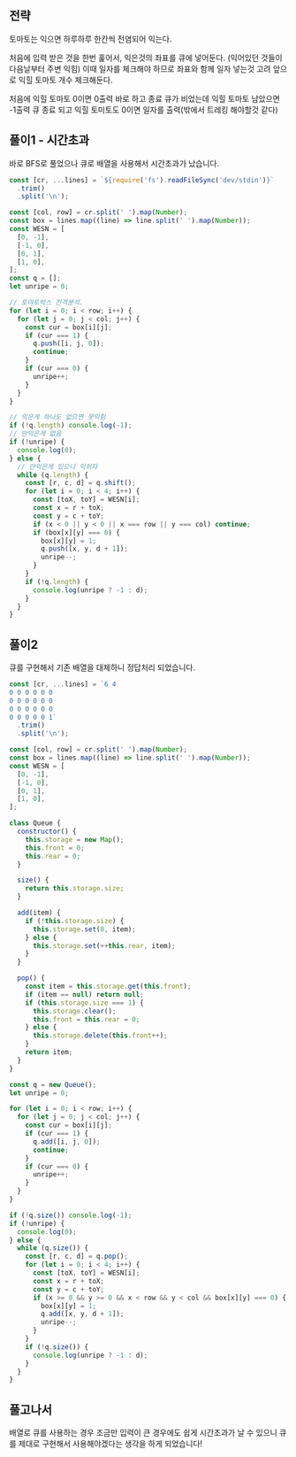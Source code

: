## 전략

토마토는 익으면 하루하루 한칸씩 전염되어 익는다.

처음에 입력 받은 것을 한번 훑어서,
익은것의 좌표를 큐에 넣어둔다. (익어있던 것들이 다음날부터 주변 익힘)
이때 일자를 체크해야 하므로 좌표와 함께 일자 넣는것 고려
앞으로 익힐 토마토 개수 체크해둔다.

처음에 익힐 토마토 0이면 0출력 바로 하고 종료
큐가 비었는데 익힐 토마토 남았으면 -1출력
큐 종료 되고 익힐 토미토도 0이면 일자를 출력(밖에서 트레킹 해야할것 같다)

## 풀이1 - 시간초과

바로 BFS로 풀었으나 큐로 배열을 사용해서 시간초과가 났습니다.

```javascript
const [cr, ...lines] = `${require('fs').readFileSync('dev/stdin')}`
  .trim()
  .split('\n');

const [col, row] = cr.split(' ').map(Number);
const box = lines.map((line) => line.split(' ').map(Number));
const WESN = [
  [0, -1],
  [-1, 0],
  [0, 1],
  [1, 0],
];
const q = [];
let unripe = 0;

// 토마토박스 전격분석.
for (let i = 0; i < row; i++) {
  for (let j = 0; j < col; j++) {
    const cur = box[i][j];
    if (cur === 1) {
      q.push([i, j, 0]);
      continue;
    }
    if (cur === 0) {
      unripe++;
    }
  }
}

// 익은게 하나도 없으면 못익힘
if (!q.length) console.log(-1);
// 안익은게 없음
if (!unripe) {
  console.log(0);
} else {
  // 안익은게 있으니 익히자
  while (q.length) {
    const [r, c, d] = q.shift();
    for (let i = 0; i < 4; i++) {
      const [toX, toY] = WESN[i];
      const x = r + toX;
      const y = c + toY;
      if (x < 0 || y < 0 || x === row || y === col) continue;
      if (box[x][y] === 0) {
        box[x][y] = 1;
        q.push([x, y, d + 1]);
        unripe--;
      }
    }
    if (!q.length) {
      console.log(unripe ? -1 : d);
    }
  }
}
```

## 풀이2

큐를 구현해서 기존 배열을 대체하니 정답처리 되었습니다.

```javascript
const [cr, ...lines] = `6 4
0 0 0 0 0 0
0 0 0 0 0 0
0 0 0 0 0 0
0 0 0 0 0 1`
  .trim()
  .split('\n');

const [col, row] = cr.split(' ').map(Number);
const box = lines.map((line) => line.split(' ').map(Number));
const WESN = [
  [0, -1],
  [-1, 0],
  [0, 1],
  [1, 0],
];

class Queue {
  constructor() {
    this.storage = new Map();
    this.front = 0;
    this.rear = 0;
  }

  size() {
    return this.storage.size;
  }

  add(item) {
    if (!this.storage.size) {
      this.storage.set(0, item);
    } else {
      this.storage.set(++this.rear, item);
    }
  }

  pop() {
    const item = this.storage.get(this.front);
    if (item == null) return null;
    if (this.storage.size === 1) {
      this.storage.clear();
      this.front = this.rear = 0;
    } else {
      this.storage.delete(this.front++);
    }
    return item;
  }
}

const q = new Queue();
let unripe = 0;

for (let i = 0; i < row; i++) {
  for (let j = 0; j < col; j++) {
    const cur = box[i][j];
    if (cur === 1) {
      q.add([i, j, 0]);
      continue;
    }
    if (cur === 0) {
      unripe++;
    }
  }
}

if (!q.size()) console.log(-1);
if (!unripe) {
  console.log(0);
} else {
  while (q.size()) {
    const [r, c, d] = q.pop();
    for (let i = 0; i < 4; i++) {
      const [toX, toY] = WESN[i];
      const x = r + toX;
      const y = c + toY;
      if (x >= 0 && y >= 0 && x < row && y < col && box[x][y] === 0) {
        box[x][y] = 1;
        q.add([x, y, d + 1]);
        unripe--;
      }
    }
    if (!q.size()) {
      console.log(unripe ? -1 : d);
    }
  }
}
```

## 풀고나서

배열로 큐를 사용하는 경우 조금만 입력이 큰 경우에도 쉽게 시간초과가 날 수 있으니 큐를 제대로 구현해서
사용해야겠다는 생각을 하게 되었습니다!
